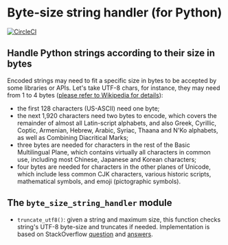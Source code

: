# Byte-size string handler (for Python)

[![CircleCI][1]][2]

## Handle Python strings according to their size in bytes

Encoded strings may need to fit a specific size in bytes to be accepted by some
libraries or APIs. Let's take UTF-8 chars, for instance, they may need from 1
to 4 bytes ([please refer to Wikipedia for details][3]):
- the first 128 characters (US-ASCII) need one byte;
- the next 1,920 characters need two bytes to encode, which covers the 
remainder of almost all Latin-script alphabets, and also Greek, Cyrillic,
Coptic, Armenian, Hebrew, Arabic, Syriac, Thaana and N'Ko alphabets, as well as
Combining Diacritical Marks;
- three bytes are needed for characters in the rest of the Basic Multilingual
Plane, which contains virtually all characters in common use, including most
Chinese, Japanese and Korean characters;
- four bytes are needed for characters in the other planes of Unicode, which
include less common CJK characters, various historic scripts, mathematical
symbols, and emoji (pictographic symbols).

## The `byte_size_string_handler` module

- `truncate_utf8()`: given a string and maximum size, this function checks
string's UTF-8 byte-size and truncates if needed. Implementation is based on
StackOverflow [question][4] and [answers][5].

[1]: https://circleci.com/gh/ricardolsmendes/byte-size-string-handler.svg?style=svg
[2]: https://circleci.com/gh/ricardolsmendes/byte-size-string-handler
[3]: https://en.wikipedia.org/wiki/UTF-8
[4]: https://stackoverflow.com/questions/1809531/truncating-unicode-so-it-fits-a-maximum-size-when-encoded-for-wire-transfer
[5]: https://stackoverflow.com/a/1820949/7096300
